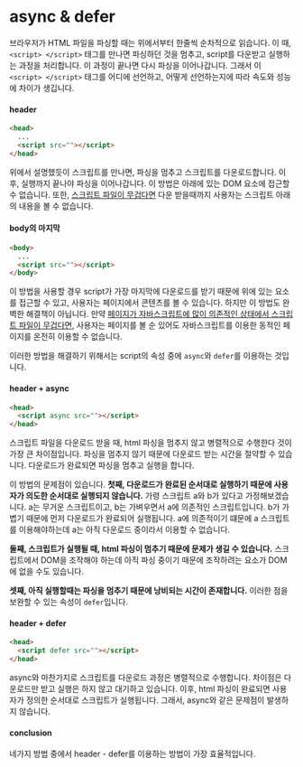 # async & defer

브라우저가 HTML 파일을 파싱할 때는 위에서부터 한줄씩 순차적으로 읽습니다. 이 때, `<script> </script>` 태그를 만나면 파싱하던 것을 멈추고, script를 다운받고 실행하는 과정을 처리합니다. 이 과정이 끝나면 다시 파싱을 이어나갑니다. 그래서 이 `<script> </script>`  태그를 어디에 선언하고, 어떻게 선언하는지에 따라 속도와 성능에 차이가 생깁니다. 



#### header

```html
<head>
  ...
  <script src=""></script>
</head>
```

 위에서 설명했듯이 스크립트를 만나면, 파싱을 멈추고 스크립트를 다운로드합니다. 이후, 실행까지 끝나야 파싱을 이어나갑니다. 이 방법은 아래에 있는 DOM 요소에 접근할 수 없습니다. 또한, <u>스크립트 파일이 무겁다면</u> 다운 받을때까지 사용자는 스크립트 아래의 내용을 볼 수 없습니다.



#### body의 마지막

```html
<body>
  ...
  <script src=""></script>
</body>
```

 이 방법을 사용할 경우 script가 가장 마지막에 다운로드를 받기 때문에 위에 있는 요소를 접근할 수 있고, 사용자는 페이지에서 콘텐츠를 볼 수 있습니다. 하지만 이 방법도 완벽한 해결책이 아닙니다. 만약 <u>페이지가 자바스크립트에 많이 의존적인 상태에서 스크립트 파일이 무겁다면</u>, 사용자는 페이지를 볼 순 있어도 자바스크립트를 이용한 동적인 페이지를 온전히 이용할 수 없습니다. 

이러한 방법을 해결하기 위해서는 script의 속성 중에 `async`와 `defer`를 이용하는 것입니다.



#### header + async

```html
<head>
  <script async src=""></script>
</head>
```

 스크립트 파일을 다운로드 받을 때, html 파싱을 멈추지 않고 병렬적으로 수행한다 것이 가장 큰 차이점입니다. 파싱을 멈추지 않기 때문에 다운로드 받는 시간을 절약할 수 있습니다. 다운로드가 완료되면 파싱을 멈추고 실행을 합니다.

 이 방법의 문제점이 있습니다. **첫째, 다운로드가 완료된 순서대로 실행하기 때문에 사용자가 의도한 순서대로 실행되지 않습니다.** 가령 스크립트 a와 b가 있다고 가정해보겠습니다. a는 무거운 스크립트이고, b는 가벼우면서 a에 의존적인 스크립트입니다. b가 가볍기 때문에 먼저 다운로드가 완료되어 실행됩니다. a에 의존적이기 떄문에 a 스크립트를 이용해야하는데 a는 아직 다운로드 중이라서 이용할 수 없습니다.

 **둘째, 스크립트가 실행될 때, html 파싱이 멈추기 때문에 문제가 생길 수 있습니다.** 스크립트에서 DOM을 조작해야 하는데 아직 파싱 중이기 때문에 조작하려는 요소가 DOM에 없을 수도 있습니다.

 **셋째, 아직 실행할때는 파싱을 멈추기 때문에 낭비되는 시간이 존재합니다.** 이러한 점을 보완할 수 있는 속성이 `defer`입니다. 

  



#### header + defer

```html
<head>
  <script defer src=""></script>
</head>
```

 async와 마찬가지로 스크립트를 다운로드 과정은 병렬적으로 수행합니다. 차이점은 다운로드만 받고 실행은 하지 않고 대기하고 있습니다. 이후, html 파싱이 완료되면 사용자가 정의한 순서대로 스크립트가 실행됩니다. 그래서, async와 같은 문제점이 발생하지 않습니다.



#### conclusion

네가지 방법 중에서 header - defer를 이용하는 방법이 가장 효율적입니다.
